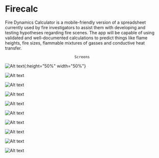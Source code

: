 # Firecalc

Fire Dynamics Calculator is a mobile-friendly version of a spreadsheet currently used by fire investigators to assist them with developing and testing hypotheses regarding fire scenes. The app will be capable of using validated and well-documented calculations to predict things like flame heights, fire sizes, flammable mixtures of gasses and conductive heat transfer.


                                    Screens 

![Alt text](/docs/screens/1.splash_screen.png?raw=true "Splash Screen"){:height="50%" width="50%"}

![Alt text](/docs/screens/2.Main_calculating_components.png?raw=true "All calculating Components")

![Alt text](/docs/screens/3.GasLayer_calculation_inputs.png?raw=true "Gas Layer Calcuation Inputs")

![Alt text](/docs/screens/5.Flashover_calculation_inputs.png?raw=true "Flashover Calcuation Inputs")

![Alt text](/docs/screens/6.Flashover_calculation_outputs.pngg?raw=true "Flashover calculation output")

![Alt text](/docs/screens/7.Conduction_calculation_inputs.png?raw=true "Conduction calculation inputs")

![Alt text](/docs/screens/8.Conduction_calculation_outputs.png.png?raw=true "Conduction calculation outputs")

![Alt text](/docs/screens/9.Flame_Height_calculation_inputs.png.png?raw=true "Flame Height calculation inputs")

![Alt text](/docs/screens/10.Flame_Height_calculation_outputs.png.png.png?raw=true "Flame Height calculation ")

![Alt text](/docs/screens/11.Feed_back_form.png?raw=true "Feed back form")
